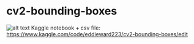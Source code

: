 # cv2-bounding-boxes

![alt text](https://s3.amazonaws.com/a-us.storyblok.com/f/1002816/8303efae90/620d55c7f609a68b78e38ad3_boundingbox_blog.jpg)
Kaggle notebook + csv file: https://www.kaggle.com/code/eddieward223/cv2-bounding-boxes/edit
